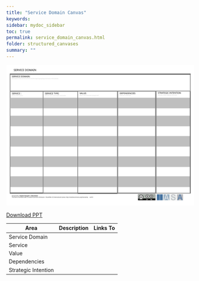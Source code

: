 ```yaml
---
title: "Service Domain Canvas"
keywords: 
sidebar: mydoc_sidebar
toc: true
permalink: service_domain_canvas.html
folder: structured_canvases
summary: ""
---
```


![image001](media/service_domain_canvas001.svg)

[Download PPT](media/ppt/service_domain_canvas.ppt)

| Area | Description | Links To |
| --- | --- | --- |
| Service Domain |   |   |
| Service |   |   |
| Value |   |   |
| Dependencies |   |   |
| Strategic Intention |
